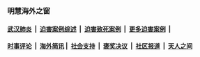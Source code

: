 
### 明慧海外之窗

####  [武汉肺炎](indexes/365.md?t=03260900) &nbsp;|&nbsp;  [迫害案例综述](indexes/328.md?t=03260900) &nbsp;|&nbsp; [迫害致死案例](indexes/277.md?t=03260900)  &nbsp;|&nbsp; [更多迫害案例](indexes/81.md?t=03260900)  &nbsp;|&nbsp; 
####  [时事评论](indexes/19.md?t=03260900) &nbsp;|&nbsp; [海外简讯](indexes/245.md?t=03260900)&nbsp;|&nbsp;  [社会支持](indexes/140.md?t=03260900) &nbsp;|&nbsp; [褒奖决议](indexes/282.md?t=03260900) &nbsp;|&nbsp; [社区报道](indexes/91.md?t=03260900)  &nbsp;|&nbsp; [天人之间](indexes/78.md?t=03260900) 

